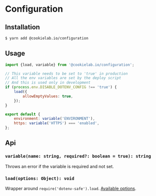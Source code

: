 # Configuration

## Installation

```sh
$ yarn add @cookielab.io/configuration
```

## Usage

```js
import {load, variable} from '@cookielab.io/configuration';

// This variable needs to be set to 'true' in production
// All the env variables are set by the deploy script
// And this is used only in development
if (process.env.DISABLE_DOTENV_CONFIG !== 'true') {
    load({
        allowEmptyValues: true,
    });
}

export default {
    environment: variable('ENVIRONMENT'),
    https: variable('HTTPS') === 'enabled',
};
```

## Api

### `variable(name: string, required?: boolean = true): string`

Throws an error if the variable is required and not set.

### `load(options: Object): void`

Wrapper around `require('dotenv-safe').load`. [Available options](https://www.npmjs.com/package/dotenv-safe#options).
